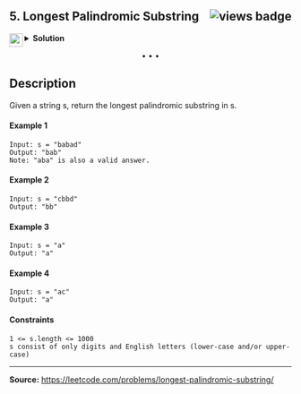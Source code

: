 <h2>
5. Longest Palindromic Substring
<img src="https://tinyurl.com/2p9e8wkw" align="right" alt="views badge">
</h2>

<details>
<summary>
    <img src="https://git.io/JDE5D" height="24" align="left" alt="swift">
    <b>Solution</b>
</summary>

<br/>

```swift
class Solution {
    func longestPalindrome(_ s: String) -> String {
        guard s.count > 1 else { return s }
        var left = -1, right = -1, max  = 1
        let chars = [Character](s)
        let strLenght = s.count
        var dp = [[Bool]](repeating: [Bool](repeating: false, count: strLenght), count: strLenght)
        var index = strLenght - 1
        while index >= 0 {
            for j in index..<strLenght {
                dp[index][j] = chars[index] == chars[j] && (j - index < 2 || dp[index + 1][j - 1])
                if dp[index][j] {
                    if j - index + 1 > max {
                        left = index
                        right = j
                        max = j - index  + 1
                    }
                }
            }
            index -= 1
        }
        return left == -1 ? String(chars[0]) : String(chars[left...right])
    }
}
```

<p>
<a href="https://gist.github.com/asahiocean/b856a0521c5db288e709fde55bd12e50">
<img src="https://git.io/JDNlC" alt="GitHub Gist" height="18" align="center">
</a>
<a href="https://leetcode.com/problems/longest-palindromic-substring/discuss/1640332">
<img src="https://git.io/JDSVA" alt="LeetCode Discuss" height="28" align="right">
</a>
</p>
    
</details>

<p align="center">• • •</p>

## Description

Given a string s, return the longest palindromic substring in s.

#### Example 1
```
Input: s = "babad"
Output: "bab"
Note: "aba" is also a valid answer.
```

#### Example 2
```
Input: s = "cbbd"
Output: "bb"
```

#### Example 3
```
Input: s = "a"
Output: "a"
```

#### Example 4
```
Input: s = "ac"
Output: "a"
```

#### Constraints
```
1 <= s.length <= 1000
s consist of only digits and English letters (lower-case and/or upper-case)
```

---

**Source:** https://leetcode.com/problems/longest-palindromic-substring/
